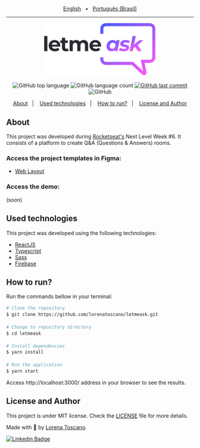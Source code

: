 <p align="center">
  <a href="https://github.com/lorenatoscano/letmeask/blob/main/README-en.md">English</a>&nbsp;&nbsp;&nbsp;•&nbsp;&nbsp;
  <a href="https://github.com/lorenatoscano/letmeask/blob/main/README-ptbr.md">Português (Brasil)</a>
</p>
<hr>

<p align="center">
   <img src="./.github/logo.svg" alt="letmeask" width="300"/>
</p>

<p align="center">
  <img alt="GitHub top language" src="https://img.shields.io/github/languages/top/lorenatoscano/letmeask?color=835AFD">

  <img alt="GitHub language count" src="https://img.shields.io/github/languages/count/lorenatoscano/letmeask?color=835AFD">
  
  <a href="https://github.com/lorenatoscano/letmeask/commits/main">
    <img alt="GitHub last commit" src="https://img.shields.io/github/last-commit/lorenatoscano/letmeask?color=835AFD">
  </a>

  <img alt="GitHub" src="https://img.shields.io/github/license/lorenatoscano/letmeask?color=835AFD">
</p>

<p align="center">
  <a href="#about">About</a>&nbsp;&nbsp;&nbsp;|&nbsp;&nbsp;&nbsp;
  <a href="#used-technologies">Used technologies</a>&nbsp;&nbsp;&nbsp;|&nbsp;&nbsp;&nbsp;
  <a href="#how-to-run">How to run?</a>&nbsp;&nbsp;&nbsp;|&nbsp;&nbsp;&nbsp;
  <a href="#license-and-author">License and Author</a>
</p>

## About
This project was developed during [Rocketseat's](https://rocketseat.com.br/)  Next Level Week #6. It consists of a platform to create Q&A (Questions & Answers) rooms.


### Access the project templates in Figma:
- [Web Layout](https://www.figma.com/file/ITmt54Pz9ssMKU3pRMPHLS/Letmeask-(Copy)?node-id=0%3A1)

### Access the demo:
(soon)

## Used technologies

This project was developed using the following technologies:

- [ReactJS](https://reactjs.org/)
- [Typescript](https://www.typescriptlang.org/)
- [Sass](https://sass-lang.com/)
- [Firebase](https://firebase.google.com/?hl=pt)


## How to run?

Run the commands bellow in your terminal:

```bash
# Clone the repository
$ git clone https://github.com/lorenatoscano/letmeask.git

# Change to repository directory
$ cd letmeask

# Install dependencies
$ yarn install

# Run the application
$ yarn start
```

Access http://localhost:3000/ address in your browser to see the results.

## License and Author

This project is under MIT license. Check the [LICENSE](https://github.com/lorenatoscano/letmeask/blob/main/LICENSE) file for more details.

Made with  :purple_heart: by [Lorena Toscano](https://github.com/lorenatoscano).


[![Linkedin Badge](https://img.shields.io/badge/-Lorena_Toscano-blue?style=flat-square&logo=Linkedin&logoColor=white&link=https://www.linkedin.com/in/lorena-toscano-243432183/)](https://www.linkedin.com/in/lorena-toscano-243432183/)